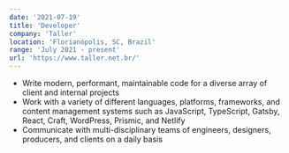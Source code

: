 ```yaml
---
date: '2021-07-19'
title: 'Developer'
company: 'Taller'
location: 'Florianópolis, SC, Brazil'
range: 'July 2021 - present'
url: 'https://www.taller.net.br/'
---
```


- Write modern, performant, maintainable code for a diverse array of client and internal projects
- Work with a variety of different languages, platforms, frameworks, and content management systems such as JavaScript, TypeScript, Gatsby, React, Craft, WordPress, Prismic, and Netlify
- Communicate with multi-disciplinary teams of engineers, designers, producers, and clients on a daily basis
